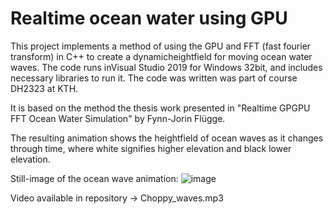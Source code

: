 # Realtime ocean water using GPU 

This project implements a method of using the GPU and FFT (fast fourier transform) in C++ to create a dynamicheightfield for moving ocean water waves. 
The code runs inVisual Studio 2019 for Windows 32bit, and includes necessary libraries to run it. The code was written was part of course DH2323 at KTH. 

It is based on the method the thesis work presented in "Realtime GPGPU FFT Ocean Water Simulation" by Fynn-Jorin Flügge. 

The resulting animation shows the heightfield of ocean waves as it changes through time, where white signifies higher elevation and black lower elevation. 

Still-image of the ocean wave animation:
![image](https://user-images.githubusercontent.com/25433576/136050214-21973ecb-ff7a-4a60-b433-c564af6f145b.png)





Video available in repository -> Choppy_waves.mp3







